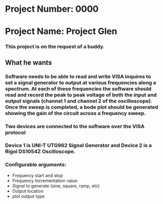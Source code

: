 # Project Number: 0000 #
# Project Name: Project Glen #
### This project is on the request of a buddy. ###

## What he wants ##
### Software needs to be able to read and write VISA inquires to set a signal generator to output at various frequencies along a spectrum. At each of these frequencies the software should read and record the peak to peak voltage of both the input and output signals (channel 1 and channel 2 of the oscilloscope). Once the sweep is completed, a bode plot should be generated showing the gain of the circuit across a frequency sweep. ###
### Two devices are connected to the software over the VISA protocol ###
### Device 1 is UNI-T UTG962 Signal Generator and Device 2 is a Rigol DS1054Z Oscilloscope. ###
### Configurable arguments: ###
* Frequency start and stop
* Frequency Incrementation value
* Signal to generate (sine, square, ramp, etc)
* Output location
* plot output type
